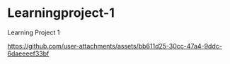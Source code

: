 # Learningproject-1
Learning Project 1



https://github.com/user-attachments/assets/bb611d25-30cc-47a4-9ddc-6daeeeef33bf

